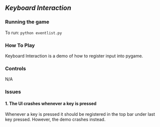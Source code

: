 ## *Keyboard Interaction*
### **Running the game**
To run: `python eventlist.py`

### **How To Play**
Keyboard Interaction is a demo of how to register input into pygame. 

### **Controls**
N/A

### **Issues**
#### 1. The UI crashes whenever a key is pressed
Whenever a key is pressed it should be registered in the top bar under last key pressed. However, the demo crashes instead.
